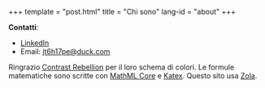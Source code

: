 +++
template = "post.html"
title = "Chi sono"
lang-id = "about"
+++

**Contatti**:
- [LinkedIn](https://linkedin.com/in/gsavi)
- Email: [jt6h17pe@duck.com](mailto:jt6h17pe@duck.com)

Ringrazio [Contrast Rebellion](https://contrastrebellion.com/) per il loro
schema di colori. Le formule matematiche sono scritte con
[MathML Core](https://www.w3.org/TR/mathml-core/) e [Katex](https://www.katex.org).
Questo sito usa [Zola](https://www.getzola.org/).
